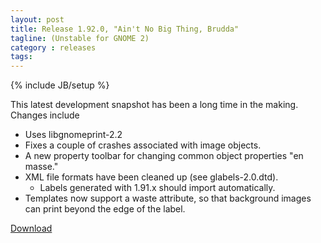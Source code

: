 ```yaml
---
layout: post
title: Release 1.92.0, "Ain't No Big Thing, Brudda"
tagline: (Unstable for GNOME 2)
category : releases
tags:
---
```

{% include JB/setup %}

This latest development snapshot has been a long time in the making. Changes include

- Uses libgnomeprint-2.2
- Fixes a couple of crashes associated with image objects.
- A new property toolbar for changing common object properties "en masse."
- XML file formats have been cleaned up (see glabels-2.0.dtd).
  - Labels generated with 1.91.x should import automatically.
- Templates now support a waste attribute, so that background images can print beyond the edge of the label.

[Download](/pages/download.html)
